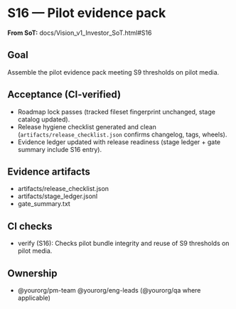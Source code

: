 # S16 — Pilot evidence pack

**From SoT:** docs/Vision_v1_Investor_SoT.html#S16

## Goal
Assemble the pilot evidence pack meeting S9 thresholds on pilot media.

## Acceptance (CI-verified)
- Roadmap lock passes (tracked fileset fingerprint unchanged, stage catalog updated).
- Release hygiene checklist generated and clean (`artifacts/release_checklist.json` confirms changelog, tags, wheels).
- Evidence ledger updated with release readiness (stage ledger + gate summary include S16 entry).

## Evidence artifacts
- artifacts/release_checklist.json
- artifacts/stage_ledger.jsonl
- gate_summary.txt

## CI checks
- verify (S16): Checks pilot bundle integrity and reuse of S9 thresholds on pilot media.

## Ownership
- @yourorg/pm-team @yourorg/eng-leads (@yourorg/qa where applicable)
